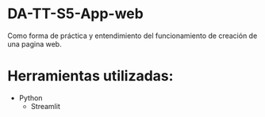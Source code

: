 # DA-TT-S5-App-web
Como forma de práctica y entendimiento del funcionamiento de creación de una pagina web. 

# Herramientas utilizadas: 
- Python
  - Streamlit 
